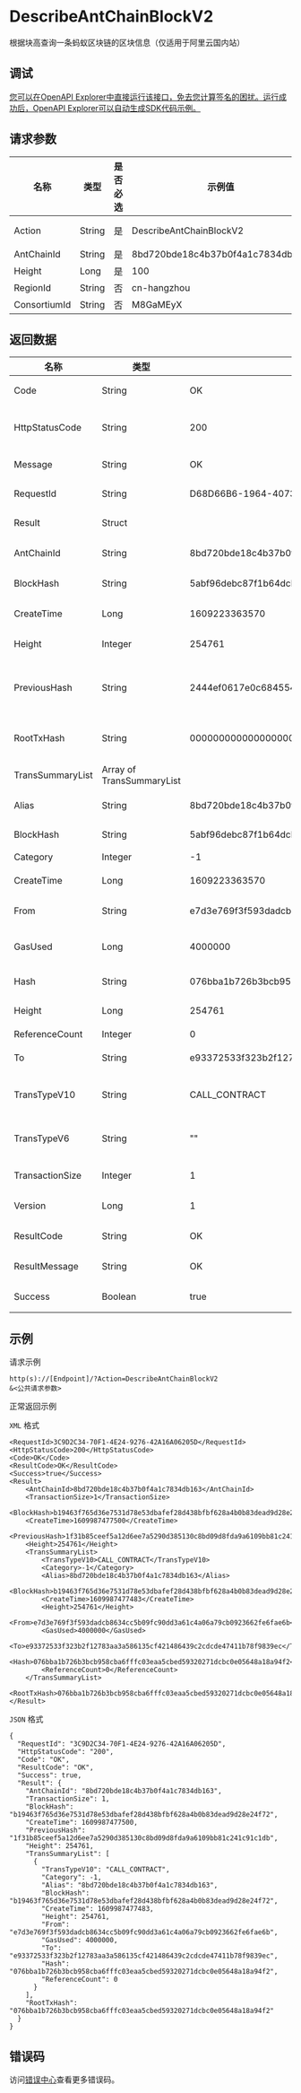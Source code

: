 # DescribeAntChainBlockV2

根据块高查询一条蚂蚁区块链的区块信息（仅适用于阿里云国内站）

## 调试

[您可以在OpenAPI Explorer中直接运行该接口，免去您计算签名的困扰。运行成功后，OpenAPI Explorer可以自动生成SDK代码示例。](https://api.aliyun.com/#product=Baas&api=DescribeAntChainBlockV2&type=RPC&version=2018-12-21)

## 请求参数

|名称|类型|是否必选|示例值|描述|
|--|--|----|---|--|
|Action|String|是|DescribeAntChainBlockV2|系统规定参数。取值：DescribeAntChainBlockV2。 |
|AntChainId|String|是|8bd720bde18c4b37b0f4a1c7834db163|区块链ID |
|Height|Long|是|100|区块高度 |
|RegionId|String|否|cn-hangzhou|地域ID，限制cn-hangzhou |
|ConsortiumId|String|否|M8GaMEyX|联盟ID |

## 返回数据

|名称|类型|示例值|描述|
|--|--|---|--|
|Code|String|OK|返回码 |
|HttpStatusCode|String|200|请求返回码 |
|Message|String|OK|请求消息 |
|RequestId|String|D68D66B6-1964-4073-8714-B49F5EF1AEFC|请求ID |
|Result|Struct| |请求结果 |
|AntChainId|String|8bd720bde18c4b37b0f4a1c7834db163|区块链ID |
|BlockHash|String|5abf96debc87f1b64dcbaf4fa57fd46f2a06acdb5de0ba91ef9718d81aebafc7|区块哈希 |
|CreateTime|Long|1609223363570|创建时间 |
|Height|Integer|254761|区块高度 |
|PreviousHash|String|2444ef0617e0c6845549dead70f118c5a58f03c04575ecb79e283ab5c34b491d|前一个区块链哈希 |
|RootTxHash|String|0000000000000000000000000000000000000000000000000000000000000000|根交易哈希 |
|TransSummaryList|Array of TransSummaryList| |交易列表 |
|Alias|String|8bd720bde18c4b37b0f4a1c7834db163|区块链ID |
|BlockHash|String|5abf96debc87f1b64dcbaf4fa57fd46f2a06acdb5de0ba91ef9718d81aebafc7|区块Hash |
|Category|Integer|-1|分类 |
|CreateTime|Long|1609223363570|创建时间 |
|From|String|e7d3e769f3f593dadcb8634cc5b09fc90dd3a61c4a06a79cb0923662fe6fae6b|源地址 |
|GasUsed|Long|4000000|Gas使用值 |
|Hash|String|076bba1b726b3bcb958cba6fffc03eaa5cbed59320271dcbc0e05648a18a94f2|交易Hash |
|Height|Long|254761|区块高度 |
|ReferenceCount|Integer|0|数值 |
|To|String|e93372533f323b2f12783aa3a586135cf421486439c2cdcde47411b78f9839ec|目的地址 |
|TransTypeV10|String|CALL\_CONTRACT|合约链类型 |
|TransTypeV6|String|""|存证链类型 |
|TransactionSize|Integer|1|交易数 |
|Version|Long|1|区块版本 |
|ResultCode|String|OK|结果码 |
|ResultMessage|String|OK|结果消息 |
|Success|Boolean|true|结果状态 |

## 示例

请求示例

```
http(s)://[Endpoint]/?Action=DescribeAntChainBlockV2
&<公共请求参数>
```

正常返回示例

`XML` 格式

```
<RequestId>3C9D2C34-70F1-4E24-9276-42A16A06205D</RequestId>
<HttpStatusCode>200</HttpStatusCode>
<Code>OK</Code>
<ResultCode>OK</ResultCode>
<Success>true</Success>
<Result>
    <AntChainId>8bd720bde18c4b37b0f4a1c7834db163</AntChainId>
    <TransactionSize>1</TransactionSize>
    <BlockHash>b19463f765d36e7531d78e53dbafef28d438bfbf628a4b0b83dead9d28e24f72</BlockHash>
    <CreateTime>1609987477500</CreateTime>
    <PreviousHash>1f31b85ceef5a12d6ee7a5290d385130c8bd09d8fda9a6109bb81c241c91c1db</PreviousHash>
    <Height>254761</Height>
    <TransSummaryList>
        <TransTypeV10>CALL_CONTRACT</TransTypeV10>
        <Category>-1</Category>
        <Alias>8bd720bde18c4b37b0f4a1c7834db163</Alias>
        <BlockHash>b19463f765d36e7531d78e53dbafef28d438bfbf628a4b0b83dead9d28e24f72</BlockHash>
        <CreateTime>1609987477483</CreateTime>
        <Height>254761</Height>
        <From>e7d3e769f3f593dadcb8634cc5b09fc90dd3a61c4a06a79cb0923662fe6fae6b</From>
        <GasUsed>4000000</GasUsed>
        <To>e93372533f323b2f12783aa3a586135cf421486439c2cdcde47411b78f9839ec</To>
        <Hash>076bba1b726b3bcb958cba6fffc03eaa5cbed59320271dcbc0e05648a18a94f2</Hash>
        <ReferenceCount>0</ReferenceCount>
    </TransSummaryList>
    <RootTxHash>076bba1b726b3bcb958cba6fffc03eaa5cbed59320271dcbc0e05648a18a94f2</RootTxHash>
</Result>
```

`JSON` 格式

```
{
  "RequestId": "3C9D2C34-70F1-4E24-9276-42A16A06205D",
  "HttpStatusCode": "200",
  "Code": "OK",
  "ResultCode": "OK",
  "Success": true,
  "Result": {
    "AntChainId": "8bd720bde18c4b37b0f4a1c7834db163",
    "TransactionSize": 1,
    "BlockHash": "b19463f765d36e7531d78e53dbafef28d438bfbf628a4b0b83dead9d28e24f72",
    "CreateTime": 1609987477500,
    "PreviousHash": "1f31b85ceef5a12d6ee7a5290d385130c8bd09d8fda9a6109bb81c241c91c1db",
    "Height": 254761,
    "TransSummaryList": [
      {
        "TransTypeV10": "CALL_CONTRACT",
        "Category": -1,
        "Alias": "8bd720bde18c4b37b0f4a1c7834db163",
        "BlockHash": "b19463f765d36e7531d78e53dbafef28d438bfbf628a4b0b83dead9d28e24f72",
        "CreateTime": 1609987477483,
        "Height": 254761,
        "From": "e7d3e769f3f593dadcb8634cc5b09fc90dd3a61c4a06a79cb0923662fe6fae6b",
        "GasUsed": 4000000,
        "To": "e93372533f323b2f12783aa3a586135cf421486439c2cdcde47411b78f9839ec",
        "Hash": "076bba1b726b3bcb958cba6fffc03eaa5cbed59320271dcbc0e05648a18a94f2",
        "ReferenceCount": 0
      }
    ],
    "RootTxHash": "076bba1b726b3bcb958cba6fffc03eaa5cbed59320271dcbc0e05648a18a94f2"
  }
}
```

## 错误码

访问[错误中心](https://error-center.aliyun.com/status/product/Baas)查看更多错误码。

